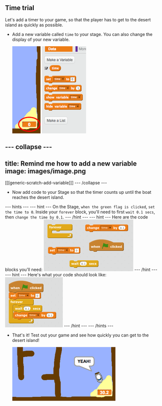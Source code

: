 ## Time trial

Let's add a timer to your game, so that the player has to get to the desert island as quickly as possible.

+ Add a new variable called `time` to your stage. You can also change the display of your new variable.

	![screenshot](images/boat-variable.png)

--- collapse ---
---
title: Remind me how to add a new variable
image: images/image.png
---
[[[generic-scratch-add-variable]]]
--- /collapse ---


+ Now add code to your Stage so that the timer counts up until the boat reaches the desert island.

--- hints ---
--- hint ---
On the Stage, `when the green flag is clicked`, `set the time to 0`. Inside your `forever` block, you'll need to first `wait 0.1 secs`, then `change the time by 0.1`.
--- /hint ---
--- hint ---
Here are the code blocks you'll need:
![screenshot](images/boat-time-blocks.png)
--- /hint ---
--- hint ---
Here's what your code should look like:
![screenshot](images/boat-time-code.png)
--- /hint ---
--- /hints ---

+ That's it! Test out your game and see how quickly you can get to the desert island!

  ![screenshot](images/boat-variable-test.png)
